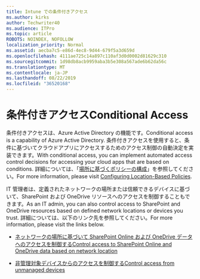 ```yaml
---
title: Intune での条件付きアクセス
ms.author: kirks
author: Techwriter40
ms.audience: ITPro
ms.topic: article
ROBOTS: NOINDEX, NOFOLLOW
localization_priority: Normal
ms.assetid: aecba7c5-e86d-4ec8-9d44-679f5a3d659d
ms.openlocfilehash: 4111ae725c14a897c110af3d0d0002d81629c310
ms.sourcegitcommit: 1d98db8acb9959aba3b5e308a567ade6b62da56c
ms.translationtype: MT
ms.contentlocale: ja-JP
ms.lasthandoff: 08/22/2019
ms.locfileid: "36520168"
---
```

# <a name="conditional-access"></a><span data-ttu-id="0148b-102">条件付きアクセス</span><span class="sxs-lookup"><span data-stu-id="0148b-102">Conditional Access</span></span>

<span data-ttu-id="0148b-103">条件付きアクセスは、Azure Active Directory の機能です。</span><span class="sxs-lookup"><span data-stu-id="0148b-103">Conditional access is a capability of Azure Active Directory.</span></span> <span data-ttu-id="0148b-104">条件付きアクセスを使用すると、条件に基づいてクラウドアプリにアクセスするためのアクセス制御の自動決定を実装できます。</span><span class="sxs-lookup"><span data-stu-id="0148b-104">With conditional access, you can implement automated access control decisions for accessing your cloud apps that are based on conditions.</span></span> <span data-ttu-id="0148b-105">詳細については、「[場所に基づくポリシーの構成](https://docs.microsoft.com/azure/active-directory/conditional-access/overview)」を参照してください。</span><span class="sxs-lookup"><span data-stu-id="0148b-105">For more information, please visit [Configuring Location-Based Policies](https://docs.microsoft.com/azure/active-directory/conditional-access/overview).</span></span>

<span data-ttu-id="0148b-106">IT 管理者は、定義されたネットワークの場所または信頼できるデバイスに基づいて、SharePoint および OneDrive リソースへのアクセスを制御することもできます。</span><span class="sxs-lookup"><span data-stu-id="0148b-106">As an IT admin, you can also control access to SharePoint and OneDrive resources based on defined network locations or devices you trust.</span></span> <span data-ttu-id="0148b-107">詳細については、以下のリンク先を参照してください。</span><span class="sxs-lookup"><span data-stu-id="0148b-107">For more information, please visit the links below.</span></span>

- [<span data-ttu-id="0148b-108">ネットワークの場所に基づいて SharePoint Online および OneDrive データへのアクセスを制御する</span><span class="sxs-lookup"><span data-stu-id="0148b-108">Control access to SharePoint Online and OneDrive data based on network location</span></span>](https://docs.microsoft.com/sharepoint/control-access-based-on-network-location)

- [<span data-ttu-id="0148b-109">非管理対象デバイスからのアクセスを制御する</span><span class="sxs-lookup"><span data-stu-id="0148b-109">Control access from unmanaged devices</span></span>](https://docs.microsoft.com/sharepoint/control-access-from-unmanaged-devices)


